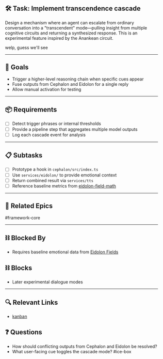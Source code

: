 ## 🛠️ Task: Implement transcendence cascade

Design a mechanism where an agent can escalate from ordinary
conversation into a "transcendent" mode—pulling insight from multiple
cognitive circuits and returning a synthesized response. This is an
experimental feature inspired by the Anankean circuit.

welp, guess we'll see 

---

## 🎯 Goals

- Trigger a higher-level reasoning chain when specific cues appear
- Fuse outputs from Cephalon and Eidolon for a single reply
- Allow manual activation for testing

---

## 📦 Requirements

- [ ] Detect trigger phrases or internal thresholds
- [ ] Provide a pipeline step that aggregates multiple model outputs
- [ ] Log each cascade event for analysis

---

## 📋 Subtasks

- [ ] Prototype a hook in `cephalon/src/index.ts`
- [ ] Use `services/eidolon/` to provide emotional context
- [ ] Return combined result via `services/tts`
- [ ] Reference baseline metrics from [eidolon-field-math](../../notes/math/eidolon-field-math.md)

---

## 🔗 Related Epics

#framework-core

---

## ⛓️ Blocked By

- Requires baseline emotional data from [Eidolon Fields](../../notes/math/eidolon-field-math.md)

## ⛓️ Blocks

- Later experimental dialogue modes

---

## 🔍 Relevant Links

- [kanban](../boards/kanban.md)

## ❓ Questions

- How should conflicting outputs from Cephalon and Eidolon be resolved?
- What user-facing cue toggles the cascade mode?
#ice-box
